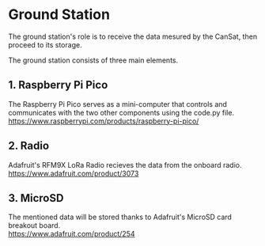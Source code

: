 # Ground Station

The ground station's role is to receive the data mesured by the CanSat, then proceed to its storage. 

The ground station consists of three main elements. 

## 1. Raspberry Pi Pico

The Raspberry Pi Pico serves as a mini-computer that controls and communicates with the two other components using the code.py file.  
https://www.raspberrypi.com/products/raspberry-pi-pico/

## 2. Radio

Adafruit's RFM9X LoRa Radio recieves the data from the onboard radio.  
https://www.adafruit.com/product/3073

## 3. MicroSD

The mentioned data will be stored thanks to Adafruit's MicroSD card breakout board.  
https://www.adafruit.com/product/254
